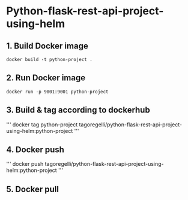 # Python-flask-rest-api-project-using-helm

## 1. Build Docker image 
```commandline
docker build -t python-project .
```

## 2. Run Docker image
```commandline
docker run -p 9001:9001 python-project
```

## 3. Build & tag according to dockerhub
'''
docker tag python-project tagoregelli/python-flask-rest-api-project-using-helm:python-project
'''

## 4. Docker push
'''
docker push tagoregelli/python-flask-rest-api-project-using-helm:python-project
'''

## 5. Docker pull

